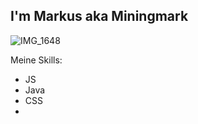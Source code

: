 ## I'm Markus aka Miningmark 

![IMG_1648](https://github.com/Miningmark/Miningmark/assets/29154263/c029a2bb-ee3d-44b4-969e-bd34f38ebfc6)

Meine Skills:

- JS
- Java
- CSS
- 
